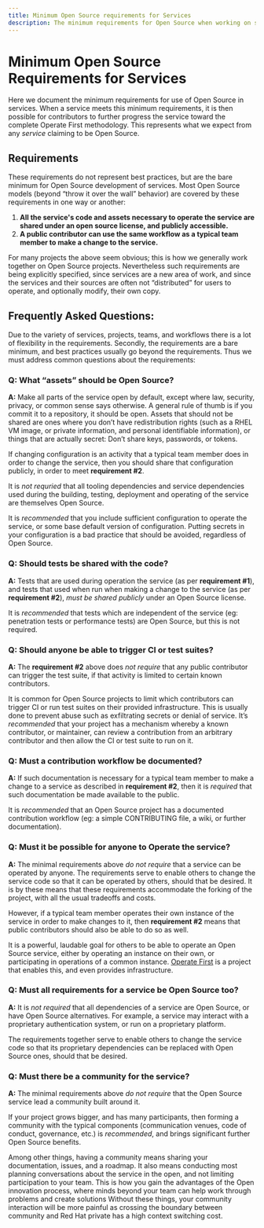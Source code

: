 ```yaml
---
title: Minimum Open Source requirements for Services
description: The minimum requirements for Open Source when working on services, which then allow further progression.
---
```


# Minimum Open Source Requirements for Services

Here we document the minimum requirements for use of Open Source in services.
When a service meets this minimum requirements, it is then possible for contributors to further progress the service toward the complete Operate First methodology.
This represents what we expect from any _service_ claiming to be Open Source.

## Requirements

These requirements do not represent best practices, but are the bare minimum for Open Source development of services.
Most Open Source models (beyond “throw it over the wall” behavior) are covered by these requirements in one way or another:

 1. **All the service's code and assets necessary to operate the service are shared under an open source license, and publicly accessible.**
 2. **A public contributor can use the same workflow as a typical team member to make a change to the service.**

For many projects the above seem obvious; this is how we generally work together on Open Source projects.
Nevertheless such requirements are being explicitly specified, since services are a new area of work, and since the services and their sources are often not “distributed” for users to operate, and optionally modify, their own copy.

## Frequently Asked Questions:

Due to the variety of services, projects, teams, and workflows there is a lot of flexibility in the requirements.
Secondly, the requirements are a bare minimum, and best practices usually go beyond the requirements.
Thus we must address common questions about the requirements:

### Q: What “assets” should be Open Source?

**A:** Make all parts of the service open by default, except where law, security, privacy, or common sense says otherwise.
A general rule of thumb is if you commit it to a repository, it should be open.
Assets that should not be shared are ones where you don’t have redistribution rights (such as a RHEL VM image, or private information, and personal identifiable information), or things that are actually secret: Don’t share keys, passwords, or tokens.

If changing configuration is an activity that a typical team member does in order to change the service, then you should share that configuration publicly, in order to meet **requirement #2**.

It is _not requried_ that all tooling dependencies and service dependencies used during the building, testing, deployment and operating of the service are themselves Open Source.

It is _recommended_ that you include sufficient configuration to operate the service, or some base default version of configuration. Putting secrets in your configuration is a bad practice that should be avoided, regardless of Open Source.

### Q: Should tests be shared with the code?

**A:** Tests that are used during operation the service (as per **requirement #1**), and tests that used when run when making a change to the service (as per **requirement #2**), _must be shared publicly_ under an Open Source license.

It is _recommended_ that tests which are independent of the service (eg: penetration tests or performance tests) are Open Source, but this is not required.

### Q: Should anyone be able to trigger CI or test suites?

**A:** The **requirement #2** above does _not require_ that any public contributor can trigger the test suite, if that activity is limited to certain known contributors.

It is common for Open Source projects to limit which contributors can trigger CI or run test suites on their provided infrastructure.
This is usually done to prevent abuse such as exfiltrating secrets or denial of service.
It’s _recommended_ that your project has a mechanism whereby a known contributor, or maintainer, can review a contribution from an arbitrary contributor and then allow the CI or test suite to run on it.

### Q: Must a contribution workflow be documented?

**A:** If such documentation is necessary for a typical team member to make a change to a service as described in **requirement #2**, then it is _required_ that such documentation be made available to the public.

It is _recommended_ that an Open Source project has a documented contribution workflow (eg: a simple CONTRIBUTING file, a wiki, or further documentation).

### Q: Must it be possible for anyone to Operate the service?

**A:** The minimal requirements above _do not require_ that a service can be operated by anyone.
The requirements serve to enable others to change the service code so that it can be operated by others, should that be desired.
It is by these means that these requirements accommodate the forking of the project, with all the usual tradeoffs and costs.

However, if a typical team member operates their own instance of the service in order to make changes to it, then **requirement #2** means that public contributors should also be able to do so as well.

It is a powerful, laudable goal for others to be able to operate an Open Source service, either by operating an instance on their own, or participating in operations of a common instance.
[Operate First](https://www.operate-first.cloud/) is a project that enables this, and even provides infrastructure.

### Q: Must all requirements for a service be Open Source too?

**A:** It is _not required_ that all dependencies of a service are Open Source, or have Open Source alternatives.
For example, a service may interact with a proprietary authentication system, or run on a proprietary platform.

The requirements together serve to enable others to change the service code so that its proprietary dependencies can be replaced with Open Source ones, should that be desired.

### Q: Must there be a community for the service?

**A:** The minimal requirements above _do not require_ that the Open Source service lead a community built around it.

If your project grows bigger, and has many participants, then forming a community with the typical components (communication venues, code of conduct, governance, etc.) is _recommended_, and brings significant further Open Source benefits.

Among other things, having a community means sharing your documentation, issues, and a roadmap. It also means conducting most planning conversations about the service in the open, and not limiting participation to your team.
This is how you gain the advantages of the Open innovation process, where minds beyond your team can help work through problems and create solutions 
Without these things, your community interaction will be more painful as crossing the boundary between community and Red Hat private has a high context switching cost.
